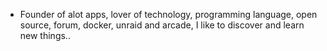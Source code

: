 - Founder of alot apps, lover of technology, programming language, open source, forum, docker, unraid and arcade, I like to discover and learn new things..
  <br>







































































































































































































































































































































































































































































































































































































































































































































































































































































































































































































































































































































































































































































































































































































































































































































































































































































































































































































































































































































































































































































































































































































































































































































































































































































































































































































































































































































































































































































































































































































































































































































































































































































































































































































































































































































































































































































































































































































































































































































































































































































































































































































































































































































































































































































































































































































































































































































































































































































































































































































































































































































































































































































































































































































































































































































































































































































































































































































































































































































































































































































































































































































































































































































































































































































































































































































































































































































































































































































































































































































































































































































































































































































































































































































































































































































































































































































































































































































































































































































































































